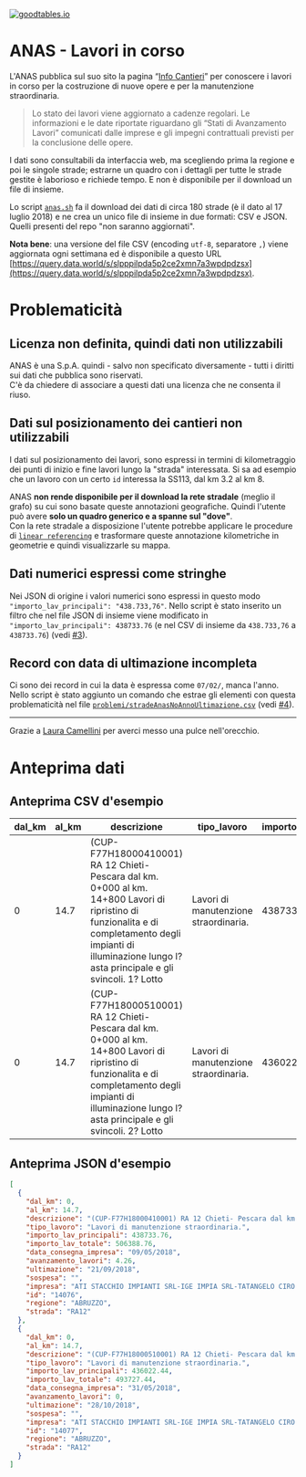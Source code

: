 [![goodtables.io](https://goodtables.io/badge/github/ondata/anaslavoriincorso.svg)](https://goodtables.io/github/ondata/anaslavoriincorso)

# ANAS - Lavori in corso

L'ANAS pubblica sul suo sito la pagina “[Info Cantieri](http://www.stradeanas.it/it/le-strade/lavori-corso)” per conoscere i lavori in corso per la costruzione di nuove opere e per la manutenzione straordinaria.

> Lo stato dei lavori viene aggiornato a cadenze regolari. Le informazioni e le date riportate riguardano gli “Stati di Avanzamento Lavori” comunicati dalle imprese e gli impegni contrattuali previsti per la conclusione delle opere.

I dati sono consultabili da interfaccia web, ma scegliendo prima la regione e poi le singole strade; estrarne un quadro con i dettagli per tutte le strade gestite è laborioso e richiede tempo. E non è disponibile per il download un file di insieme.

Lo script [`anas.sh`](./anas.sh) fa il download dei dati di circa 180 strade (è il dato al 17 luglio 2018) e ne crea un unico file di insieme in due formati: CSV e JSON. Quelli presenti del repo "non saranno aggiornati".

**Nota bene**: una versione del file CSV (encoding `utf-8`, separatore `,`) viene aggiornata ogni settimana ed è disponibile a questo URL [https://query.data.world/s/slpppilpda5p2ce2xmn7a3wpdpdzsx](https://query.data.world/s/slpppilpda5p2ce2xmn7a3wpdpdzsx).

# Problematicità

## Licenza non definita, quindi dati non utilizzabili

ANAS è una S.p.A. quindi - salvo non specificato diversamente - tutti i diritti sui dati che pubblica sono riservati.<br>
C'è da chiedere di associare a questi dati una licenza che ne consenta il riuso.

## Dati sul posizionamento dei cantieri non utilizzabili

I dati sul posizionamento dei lavori, sono espressi in termini di kilometraggio dei punti di inizio e fine lavori lungo la "strada" interessata. Si sa ad esempio che un lavoro con un certo `id` interessa la SS113, dal km 3.2 al km 8.

ANAS **non rende disponibile per il download la rete stradale** (meglio il grafo) su cui sono basate queste annotazioni geografiche. Quindi l'utente può avere **solo un quadro generico e a spanne sul "dove"**.<br>
Con la rete stradale a disposizione l'utente potrebbe applicare le procedure di [`linear referencing`](https://www.wikiwand.com/en/Linear_referencing) e trasformare queste annotazione kilometriche in geometrie e quindi visualizzarle su mappa.

## Dati numerici espressi come stringhe

Nei JSON di origine i valori numerici sono espressi in questo modo `"importo_lav_principali": "438.733,76"`. Nello script è stato inserito un filtro che nel file JSON di insieme viene modificato in `"importo_lav_principali": 438733.76` (e nel CSV di insieme da `438.733,76` a `438733.76`) (vedi [#3](https://github.com/ondata/anaslavoriincorso/issues/3)).

## Record con data di ultimazione incompleta

Ci sono dei record in cui la data è espressa come `07/02/`, manca l'anno. Nello script è stato aggiunto un comando che estrae gli elementi con questa problematicità nel file [`problemi/stradeAnasNoAnnoUltimazione.csv`](./problemi/stradeAnasNoAnnoUltimazione.csv) (vedi [#4](https://github.com/ondata/anaslavoriincorso/issues/4)).

---

Grazie a [Laura Camellini](https://twitter.com/jeeltcraft) per averci messo una pulce nell'orecchio.


# Anteprima dati

## Anteprima CSV d'esempio

| dal_km | al_km  | descrizione                                                                                                                                                                                                      | tipo_lavoro                           | importo_lav_principali | importo_lav_totale | data_consegna_impresa | avanzamento_lavori | ultimazione | sospesa | impresa                                                    | id    | regione | strada | 
|--------|--------|------------------------------------------------------------------------------------------------------------------------------------------------------------------------------------------------------------------|---------------------------------------|------------------------|--------------------|-----------------------|--------------------|-------------|---------|------------------------------------------------------------|-------|---------|--------| 
| 0  | 14.7 | (CUP-F77H18000410001) RA 12 Chieti- Pescara dal km. 0+000 al km. 14+800 Lavori di ripristino di funzionalita e di completamento degli impianti di illuminazione lungo l?asta principale e gli svincoli. 1? Lotto | Lavori di manutenzione straordinaria. | 438733.76             | 506388.76         | 09/05/2018            | 4.26               | 21/09/2018  |         | ATI STACCHIO IMPIANTI SRL-IGE IMPIA SRL-TATANGELO CIRO SRL | 14076 | ABRUZZO | RA12   | 
| 0  | 14.7 | (CUP-F77H18000510001) RA 12 Chieti- Pescara dal km. 0+000 al km. 14+800 Lavori di ripristino di funzionalita e di completamento degli impianti di illuminazione lungo l?asta principale e gli svincoli. 2? Lotto | Lavori di manutenzione straordinaria. | 436022.44             | 493727.44         | 31/05/2018            | 0.00               | 28/10/2018  |         | ATI STACCHIO IMPIANTI SRL-IGE IMPIA SRL-TATANGELO CIRO SRL | 14077 | ABRUZZO | RA12   | 


## Anteprima JSON d'esempio

```json
[
  {
    "dal_km": 0,
    "al_km": 14.7,
    "descrizione": "(CUP-F77H18000410001) RA 12 Chieti- Pescara dal km. 0+000 al km. 14+800 Lavori di ripristino di funzionalita e di completamento degli impianti di illuminazione lungo l?asta principale e gli svincoli. 1? Lotto",
    "tipo_lavoro": "Lavori di manutenzione straordinaria.",
    "importo_lav_principali": 438733.76,
    "importo_lav_totale": 506388.76,
    "data_consegna_impresa": "09/05/2018",
    "avanzamento_lavori": 4.26,
    "ultimazione": "21/09/2018",
    "sospesa": "",
    "impresa": "ATI STACCHIO IMPIANTI SRL-IGE IMPIA SRL-TATANGELO CIRO SRL",
    "id": "14076",
    "regione": "ABRUZZO",
    "strada": "RA12"
  },
  {
    "dal_km": 0,
    "al_km": 14.7,
    "descrizione": "(CUP-F77H18000510001) RA 12 Chieti- Pescara dal km. 0+000 al km. 14+800 Lavori di ripristino di funzionalita e di completamento degli impianti di illuminazione lungo l?asta principale e gli svincoli. 2? Lotto",
    "tipo_lavoro": "Lavori di manutenzione straordinaria.",
    "importo_lav_principali": 436022.44,
    "importo_lav_totale": 493727.44,
    "data_consegna_impresa": "31/05/2018",
    "avanzamento_lavori": 0,
    "ultimazione": "28/10/2018",
    "sospesa": "",
    "impresa": "ATI STACCHIO IMPIANTI SRL-IGE IMPIA SRL-TATANGELO CIRO SRL",
    "id": "14077",
    "regione": "ABRUZZO",
    "strada": "RA12"
  }
]
```